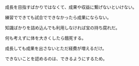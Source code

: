 成長を目指すばかりではなくて、成果や収益に繋げないといけない。

練習でできても試合でできなかったら成果にならない。

知識ばかりを詰め込んでも利用しなければ宝の持ち腐れだ。

何も考えずに体を大きくしたら餓死する。

成長しても成果を出さないとただ経費が増えるだけ。

できないことを認めるのは、できるようにするため。
